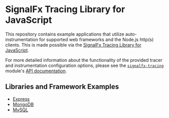 # SignalFx Tracing Library for JavaScript

This repository contains example applications that utilize auto-instrumentation 
for supported web frameworks and the Node.js http(s) clients.  This is
made possible via the
[SignalFx Tracing Library for JavaScript](https://github.com/signalfx/signalfx-nodejs-tracing).

For more detailed information about the functionality of the provided tracer and
instrumentation configuration options, please see the
[`signalfx-tracing`](https://www.npmjs.com/package/signalfx-tracing) module's
[API documentation](https://github.com/signalfx/signalfx-nodejs-tracing/blob/master/docs/API.md).

## Libraries and Framework Examples

- [Express](./express)
- [MongoDB](./mongo)
- [MySQL](./mysql)